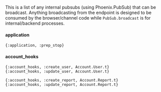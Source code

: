This is a list of any internal pubsubs (using Phoenix.PubSub) that can be broadcast. Anything broadcasting from the endpoint
is designed to be consumed by the browser/channel code while `PubSub.broadcast` is for internal/backend processes.


#### application
```
{:application, :prep_stop}
```

#### account_hooks
```
{:account_hooks, :create_user, Account.User.t}
{:account_hooks, :update_user, Account.User.t}

{:account_hooks, :create_report, Account.Report.t}
{:account_hooks, :update_report, Account.Report.t}
```
